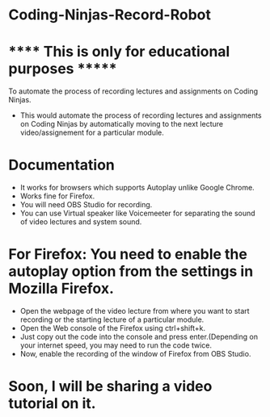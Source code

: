 # Coding-Ninjas-Record-Robot
# **** This is only for educational purposes *****
  
  To automate the process of recording lectures and assignments on Coding Ninjas.

* This would automate the process of recording lectures and assignments on Coding Ninjas by automatically moving to the next lecture video/assignement for a particular module.

# Documentation

* It works for browsers which supports Autoplay unlike Google Chrome.
* Works fine for Firefox.
* You will need OBS Studio for recording.
* You can use Virtual speaker like Voicemeeter for separating the sound of video lectures and system sound.
# For Firefox: You need to enable the autoplay option from the settings in Mozilla Firefox.
* Open the webpage of the video lecture from where you want to start recording or the starting lecture of a particular module.
* Open the Web console of the Firefox using ctrl+shift+k.
* Just copy out the code into the console and press enter.(Depending on your internet speed, you may need to run the code twice.
* Now, enable the recording of the window of Firefox from OBS Studio.


# Soon, I will be sharing a video tutorial on it.
 
